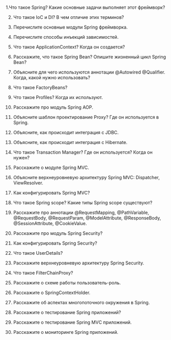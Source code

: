 1.Что такое Spring? Какие основные задачи выполняет этот фреймворк?
 
2. Что такое IoC и DI? В чем отличие этих терминов?
 
3. Перечислите основные модули Spring фреймворка.
 
4. Перечислите способы инъекций зависимостей.
 
5. Что такое ApplicationContext? Когда он создается?
 
6. Расскажите, что такое Spring Bean? Опишите жизненный цикл Spring Bean?
 
7. Объясните для чего используются аннотации @Autowired @Qualifier. Когда, какой нужно использовать?
 
8. Что такое FactoryBeans?
 
9. Что такое Profiles? Когда их используют.
 
10. Расскажите про модуль Spring AOP.
 
11. Объясните шаблон проектирование Proxy? Где он используется в Spring.
 
12. Объясните, как происходит интеграция с JDBC.
 
13. Объясните, как происходит интеграция с Hibernate.
 
14. Что такое Transaction Manager? Где он используется? Когда он нужен?
 
15. Расскажите о модуле Spring MVC.
 
16. Объясните верхнеуровневую архитектуру Spring MVC: Dispatcher, ViewResolver.
 
17. Как конфигурировать Spring MVC?
 
18. Что такое Spring scope? Какие типы Spring scope существуют?
 
19. Расскажите про аннотации @RequestMapping, @PathVariable, @RequestBody, @RequestParam, @ModelAttribute, @ResponseBody, @SessionAttribute, @CookieValue.
 
20. Расскажите про модуль Spring Security?
 
21. Как конфигурировать Spring Security?
 
22. Что такое UserDetails?
 
23.  Расскажите верхнеуровневую архитектуру Spring Security.
 
24. Что такое FilterChainProxy?
 
25. Расскажите о схеме работы пользователь-роль.
 
26. Расскажите о SpringContextHolder.
 
27. Расскажите об аспектах многопоточного окружения в Spring.
 
28. Расскажите о тестирование Spring приложений?
 
29. Расскажите о тестирование Spring MVС приложений.
 
30. Расскажите о мониторинге Spring приложений.
